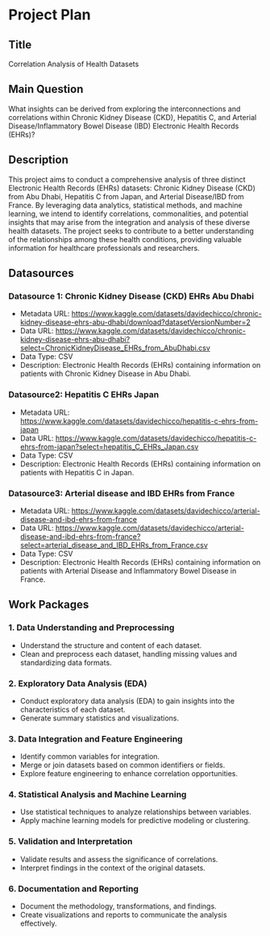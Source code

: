 # Project Plan

## Title

Correlation Analysis of Health Datasets

## Main Question

What insights can be derived from exploring the interconnections and correlations within Chronic Kidney Disease (CKD), Hepatitis C, and Arterial Disease/Inflammatory Bowel Disease (IBD) Electronic Health Records (EHRs)?

## Description

This project aims to conduct a comprehensive analysis of three distinct Electronic Health Records (EHRs) datasets: Chronic Kidney Disease (CKD) from Abu Dhabi, Hepatitis C from Japan, and Arterial Disease/IBD from France. By leveraging data analytics, statistical methods, and machine learning, we intend to identify correlations, commonalities, and potential insights that may arise from the integration and analysis of these diverse health datasets. The project seeks to contribute to a better understanding of the relationships among these health conditions, providing valuable information for healthcare professionals and researchers.

## Datasources

### Datasource 1: Chronic Kidney Disease (CKD) EHRs Abu Dhabi
* Metadata URL: https://www.kaggle.com/datasets/davidechicco/chronic-kidney-disease-ehrs-abu-dhabi/download?datasetVersionNumber=2
* Data URL: https://www.kaggle.com/datasets/davidechicco/chronic-kidney-disease-ehrs-abu-dhabi?select=ChronicKidneyDisease_EHRs_from_AbuDhabi.csv
* Data Type: CSV
* Description: Electronic Health Records (EHRs) containing information on patients with Chronic Kidney Disease in Abu Dhabi.

### Datasource2:  Hepatitis C EHRs Japan
* Metadata URL: https://www.kaggle.com/datasets/davidechicco/hepatitis-c-ehrs-from-japan
* Data URL: https://www.kaggle.com/datasets/davidechicco/hepatitis-c-ehrs-from-japan?select=hepatitis_C_EHRs_Japan.csv
* Data Type: CSV
* Description: Electronic Health Records (EHRs) containing information on patients with Hepatitis C in Japan.

### Datasource3:  Arterial disease and IBD EHRs from France
* Metadata URL: https://www.kaggle.com/datasets/davidechicco/arterial-disease-and-ibd-ehrs-from-france
* Data URL: https://www.kaggle.com/datasets/davidechicco/arterial-disease-and-ibd-ehrs-from-france?select=arterial_disease_and_IBD_EHRs_from_France.csv
* Data Type: CSV
* Description: Electronic Health Records (EHRs) containing information on patients with Arterial Disease and Inflammatory Bowel Disease in France.

## Work Packages

### 1. Data Understanding and Preprocessing
   * Understand the structure and content of each dataset.
   * Clean and preprocess each dataset, handling missing values and standardizing data formats.
   
### 2. Exploratory Data Analysis (EDA)
   * Conduct exploratory data analysis (EDA) to gain insights into the characteristics of each dataset.
   * Generate summary statistics and visualizations.

### 3. Data Integration and Feature Engineering
   * Identify common variables for integration.
   * Merge or join datasets based on common identifiers or fields.
   * Explore feature engineering to enhance correlation opportunities.

### 4. Statistical Analysis and Machine Learning

   * Use statistical techniques to analyze relationships between variables.
   * Apply machine learning models for predictive modeling or clustering.

### 5. Validation and Interpretation

   * Validate results and assess the significance of correlations.
   * Interpret findings in the context of the original datasets.
   
### 6. Documentation and Reporting
   * Document the methodology, transformations, and findings.
   * Create visualizations and reports to communicate the analysis effectively.